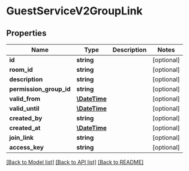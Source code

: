 # GuestServiceV2GroupLink

## Properties
Name | Type | Description | Notes
------------ | ------------- | ------------- | -------------
**id** | **string** |  | [optional] 
**room_id** | **string** |  | [optional] 
**description** | **string** |  | [optional] 
**permission_group_id** | **string** |  | [optional] 
**valid_from** | [**\DateTime**](\DateTime.md) |  | [optional] 
**valid_until** | [**\DateTime**](\DateTime.md) |  | [optional] 
**created_by** | **string** |  | [optional] 
**created_at** | [**\DateTime**](\DateTime.md) |  | [optional] 
**join_link** | **string** |  | [optional] 
**access_key** | **string** |  | [optional] 

[[Back to Model list]](../README.md#documentation-for-models) [[Back to API list]](../README.md#documentation-for-api-endpoints) [[Back to README]](../README.md)


